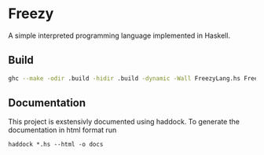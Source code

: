 # Freezy

A simple interpreted programming language implemented in Haskell.


## Build

```bash
ghc --make -odir .build -hidir .build -dynamic -Wall FreezyLang.hs FreezyLexer.hs Freezy.hs -main-is Freezy -o freezy
```


## Documentation

This project is exstensivly documented using haddock. To generate the
documentation in html format run

```
haddock *.hs --html -o docs
```
